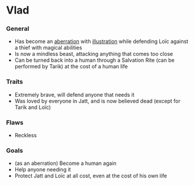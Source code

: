 # Vlad

### General

-   Has become an [aberration](<../../Monsters/Jatt/Vlad%20(aberration).png>) with [illustration](<../../assets/Vlad%20(aberration).jpg>) while defending Loïc against a thief with magical abilities
-   Is now a mindless beast, attacking anything that comes too close
-   Can be turned back into a human through a Salvation Rite (can be performed by Tarik) at the cost of a human life

### Traits

-   Extremely brave, will defend anyone that needs it
-   Was loved by everyone in Jatt, and is now believed dead (except for Tarik and Loïc)

### Flaws

-   Reckless

### Goals

-   (as an aberration) Become a human again
-   Help anyone needing it
-   Protect Jatt and Loïc at all cost, even at the cost of his own life
